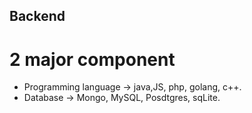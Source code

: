 ## Backend

# 2 major component
- Programming language -> java,JS, php, golang, c++.
- Database -> Mongo, MySQL, Posdtgres, sqLite.